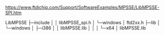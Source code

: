 

https://www.ftdichip.com/Support/SoftwareExamples/MPSSE/LibMPSSE-SPI.htm

LibMPSSE
├─include
│  │  libMPSSE_spi.h
│  └─windows
│          ftd2xx.h
├─lib
│  └─windows
│      ├─i386
│      │      libMPSSE.lib
│      │
│      └─x64
│              libMPSSE.lib
